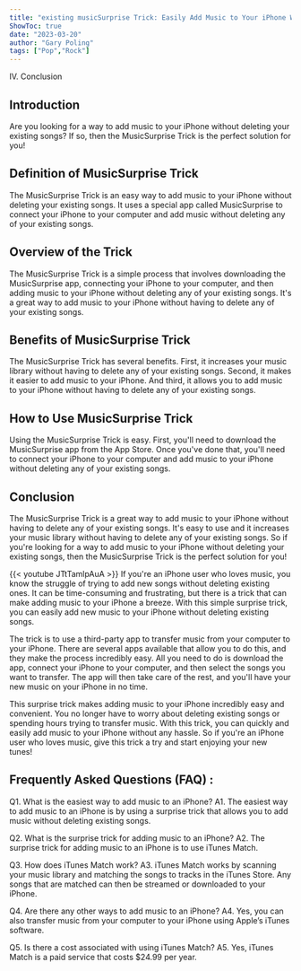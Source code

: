 ```yaml
---
title: "existing musicSurprise Trick: Easily Add Music to Your iPhone Without Deleting Existing Songs!"
ShowToc: true 
date: "2023-03-20"
author: "Gary Poling" 
tags: ["Pop","Rock"]
---
```

IV. Conclusion

## Introduction

Are you looking for a way to add music to your iPhone without deleting your existing songs? If so, then the MusicSurprise Trick is the perfect solution for you!

## Definition of MusicSurprise Trick

The MusicSurprise Trick is an easy way to add music to your iPhone without deleting your existing songs. It uses a special app called MusicSurprise to connect your iPhone to your computer and add music without deleting any of your existing songs.

## Overview of the Trick

The MusicSurprise Trick is a simple process that involves downloading the MusicSurprise app, connecting your iPhone to your computer, and then adding music to your iPhone without deleting any of your existing songs. It's a great way to add music to your iPhone without having to delete any of your existing songs.

## Benefits of MusicSurprise Trick

The MusicSurprise Trick has several benefits. First, it increases your music library without having to delete any of your existing songs. Second, it makes it easier to add music to your iPhone. And third, it allows you to add music to your iPhone without having to delete any of your existing songs.

## How to Use MusicSurprise Trick

Using the MusicSurprise Trick is easy. First, you'll need to download the MusicSurprise app from the App Store. Once you've done that, you'll need to connect your iPhone to your computer and add music to your iPhone without deleting any of your existing songs.

## Conclusion

The MusicSurprise Trick is a great way to add music to your iPhone without having to delete any of your existing songs. It's easy to use and it increases your music library without having to delete any of your existing songs. So if you're looking for a way to add music to your iPhone without deleting your existing songs, then the MusicSurprise Trick is the perfect solution for you!

{{< youtube JTtTamlpAuA >}} 
If you're an iPhone user who loves music, you know the struggle of trying to add new songs without deleting existing ones. It can be time-consuming and frustrating, but there is a trick that can make adding music to your iPhone a breeze. With this simple surprise trick, you can easily add new music to your iPhone without deleting existing songs.

The trick is to use a third-party app to transfer music from your computer to your iPhone. There are several apps available that allow you to do this, and they make the process incredibly easy. All you need to do is download the app, connect your iPhone to your computer, and then select the songs you want to transfer. The app will then take care of the rest, and you'll have your new music on your iPhone in no time.

This surprise trick makes adding music to your iPhone incredibly easy and convenient. You no longer have to worry about deleting existing songs or spending hours trying to transfer music. With this trick, you can quickly and easily add music to your iPhone without any hassle. So if you're an iPhone user who loves music, give this trick a try and start enjoying your new tunes!

## Frequently Asked Questions (FAQ) :
Q1. What is the easiest way to add music to an iPhone? 
A1. The easiest way to add music to an iPhone is by using a surprise trick that allows you to add music without deleting existing songs.

Q2. What is the surprise trick for adding music to an iPhone?
A2. The surprise trick for adding music to an iPhone is to use iTunes Match.

Q3. How does iTunes Match work? 
A3. iTunes Match works by scanning your music library and matching the songs to tracks in the iTunes Store. Any songs that are matched can then be streamed or downloaded to your iPhone.

Q4. Are there any other ways to add music to an iPhone? 
A4. Yes, you can also transfer music from your computer to your iPhone using Apple’s iTunes software.

Q5. Is there a cost associated with using iTunes Match? 
A5. Yes, iTunes Match is a paid service that costs $24.99 per year.


